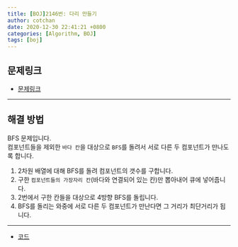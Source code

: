 ```yaml
---
title: [BOJ]2146번: 다리 만들기
author: cotchan
date: 2020-12-30 22:41:21 +0800
categories: [Algorithm, BOJ]
tags: [boj]
---
```


## 문제링크

+ [문제링크](https://www.acmicpc.net/problem/2146)

---


## 해결 방법

BFS 문제입니다.    
컴포넌트들을 제외한 `바다 칸`을 대상으로 `BFS`를 돌려서 서로 다른 두 컴포넌트가 만나도록 합니다.         
1. 2차원 배열에 대해 BFS를 돌려 컴포넌트의 갯수를 구합니다.
2. 구한 `컴포넌트들의 가장자리 칸`(바다와 연결되어 있는 칸)만 뽑아내어 큐에 넣어줍니다.
3. 2번에서 구한 칸들을 대상으로 4방향 BFS를 돌립니다.
4. BFS를 돌리는 와중에 서로 다른 두 컴포넌트가 만난다면 그 거리가 최단거리가 됩니다. 
 

---

+ [코드](https://github.com/cotchan/algorithm/blob/main/cpp/BOJ/BOJ2146.cc)
